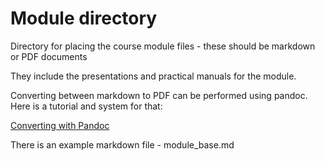 # Module directory
Directory for placing the course module files - these should be markdown or PDF documents

They include the presentations and practical manuals for the module. 

Converting between markdown to PDF can be performed using pandoc. Here is a tutorial and system for that:

[Converting with Pandoc](https://github.com/WCSCourses/format_convert)



There is an example markdown file - module_base.md
